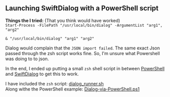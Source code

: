 ## Launching SwiftDialog with a PowerShell script

**Things the I tried:** (That you think would have worked)  
`Start-Process -FilePath "/usr/local/bin/dialog" -ArgumentList "arg1", "arg2"`  

`& "/usr/local/bin/dialog" "arg1" "arg2"`  

Dialog would complain that the `JSON import failed`. The same exact Json passed through the zsh script works fine. So, I'm unsure what Powershell was doing to to json.


In the end, I ended up putting a small `zsh` shell script in between [PowerShell](https://learn.microsoft.com/en-us/powershell/) and [SwiftDialog](https://github.com/swiftDialog/swiftDialog) to get this to work.  

I have included the `zsh` script: [dialog_runner.sh](./dialog_runner.sh)  
Along withe the PowerShell example: [Dialog-via-PowerShell.ps1](./Dialog-via-PowerShell.ps1)

